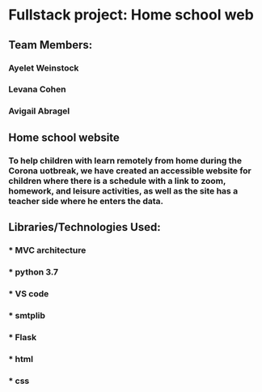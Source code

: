 # Fullstack project: Home school web
## Team Members:
### Ayelet Weinstock
### Levana  Cohen
### Avigail Abragel

## Home school website
### To help children with learn remotely from home during the Corona uotbreak, we have created an accessible website for children where there is a schedule with a link to zoom, homework, and leisure activities, as well as the site has a teacher side where he enters the data.

## Libraries/Technologies Used:
### * MVC architecture
### * python 3.7
### * VS code
### * smtplib
### * Flask
### * html
### * css
